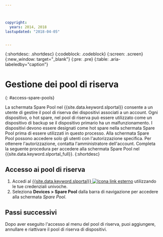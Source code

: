 ```yaml
---



copyright:
  years: 2014, 2018
lastupdated: "2018-04-05"


---
```


{:shortdesc: .shortdesc}
{:codeblock: .codeblock}
{:screen: .screen}
{:new_window: target="_blank"}
{:pre: .pre}
{:table: .aria-labeledby="caption"}


# Gestione dei pool di riserva 
{: #access-spare-pools}

La schermata Spare Pool nel {{site.data.keyword.slportal}} consente a un utente di gestire il pool di riserva dei dispositivi associati a un account. Ogni dispositivo, o hot spare, nel pool di riserva può essere utilizzato come un dispositivo di backup se il dispositivo primario ha un malfunzionamento. I dispositivi devono essere designati come hot spare nella schermata Spare Pool prima di essere utilizzati in questo processo. Alla schermata Spare Pool possono accedere solo gli utenti con l'autorizzazione specifica. Per ottenere l'autorizzazione, contatta l'amministratore dell'account. Completa la seguente procedura per accedere alla schermata Spare Pool nel {{site.data.keyword.slportal_full}}.
{:shortdesc}

## Accesso ai pool di riserva

1. Accedi al [{{site.data.keyword.slportal}} ![Icona link esterno](../icons/launch-glyph.svg "Icona link esterno")](https://control.softlayer.com/) utilizzando le tue credenziali univoche.
2. Seleziona **Devices > Spare Pool** dalla barra di navigazione per accedere alla schermata *Spare Pool*.


## Passi successivi
Dopo aver eseguito l'accesso al menu del pool di riserva, puoi aggiungere, annullare e riattivare il pool di riserva di dispositivi. 
